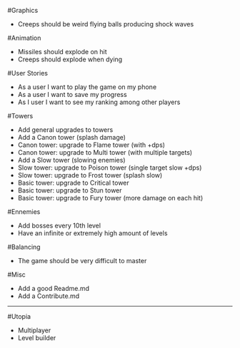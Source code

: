 #Graphics

- Creeps should be weird flying balls producing shock waves


#Animation

- Missiles should explode on hit
- Creeps should explode when dying


#User Stories

- As a user I want to play the game on my phone
- As a user I want to save my progress
- As I user I want to see my ranking among other players


#Towers

- Add general upgrades to towers
- Add a Canon tower (splash damage)
- Canon tower: upgrade to Flame tower (with +dps)
- Canon tower: upgrade to Multi tower (with multiple targets)
- Add a Slow tower (slowing enemies)
- Slow tower: upgrade to Poison tower (single target slow +dps)
- Slow tower: upgrade to Frost tower (splash slow)
- Basic tower: upgrade to Critical tower
- Basic tower: upgrade to Stun tower
- Basic tower: upgrade to Fury tower (more damage on each hit)


#Ennemies

- Add bosses every 10th level
- Have an infinite or extremely high amount of levels


#Balancing

- The game should be very difficult to master


#Misc

- Add a good Readme.md
- Add a Contribute.md


---
#Utopia

- Multiplayer
- Level builder